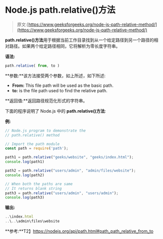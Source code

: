 # Node.js path.relative()方法

> 原文:[https://www.geeksforgeeks.org/node-js-path-relative-method/](https://www.geeksforgeeks.org/node-js-path-relative-method/)

**path.relative()方法**用于根据当前工作目录找到从一个给定路径到另一个路径的相对路径。如果两个给定路径相同，它将解析为零长度字符串。

**语法:**

```js
path.relative( from, to )
```

**参数:**该方法接受两个参数，如上所述，如下所述:

*   **From:** This file path will be used as the basic path.
*   **to:** is the file path used to find the relative path.

**返回值:**返回路径规范化形式的字符串。

下面的程序说明了 Node.js 中的 **path.relative()方法**:

**例:**

```js
// Node.js program to demonstrate the    
// path.relative() method 

// Import the path module
const path = require('path');

path1 = path.relative("geeks/website", "geeks/index.html");
console.log(path1)

path2 = path.relative("users/admin", "admin/files/website");
console.log(path2)

// When both the paths are same
// It returns blank string
path3 = path.relative("users/admin", "users/admin");
console.log(path3)
```

**输出:**

```js
..\index.html
..\..\admin\files\website

```

**参考:**T2】https://nodejs.org/api/path.html#path_path_relative_from_to